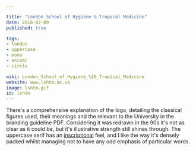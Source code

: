 ```yaml
---

title: "London School of Hygiene & Tropical Medicine"
date: 2016-07-09
published: true

tags:
- london
- uppercase
- mono
- animal
- circle

wiki: London_School_of_Hygiene_%26_Tropical_Medicine
website: www.lshtm.ac.uk
image: lshtm.gif
id: lshtm
---
```


There's a comprehensive explanation of the logo, detailing the classical figures used, their meanings and the relevant to the University in the branding guideline PDF. Considering it was redrawn in the 90s it's not as clear as it could be, but it's illustrative strength still shines through. The uppercase serif has an [inscriptional](http://typedia.com/learn/article/inscriptional/) feel, and I like the way it's densely packed whilst managing not to have any odd emphasis of particular words.
